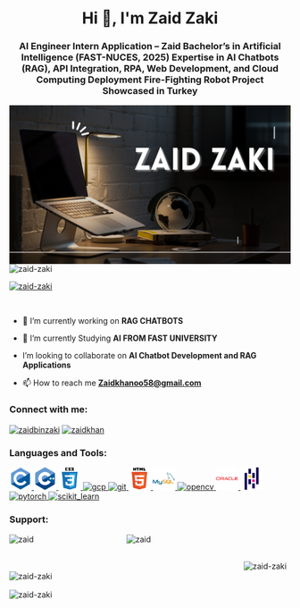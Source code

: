 
<h1 align="center">Hi 👋, I'm Zaid Zaki</h1>
<h3 align="center">AI Engineer Intern Application – Zaid Bachelor’s in Artificial Intelligence (FAST-NUCES, 2025) Expertise in AI Chatbots (RAG), API Integration, RPA, Web Development, and Cloud Computing Deployment Fire-Fighting Robot Project Showcased in Turkey</h3>
<img src="https://github.com/Zaid-Zaki/Zaid-Zaki/blob/main/Dark%20Laptop%20Review%20Youtube%20Thumbnail.png" 


<p align="left"> <img src="https://komarev.com/ghpvc/?username=zaid-zaki&label=Profile%20views&color=0e75b6&style=flat" alt="zaid-zaki" /> </p>

<p align="left"> <a href="https://github.com/ryo-ma/github-profile-trophy"><img src="https://github-profile-trophy.vercel.app/?username=zaid-zaki" alt="zaid-zaki" /></a> </p>

<p align="left"> <a href="https://twitter.com/" target="blank"><img src="https://img.shields.io/twitter/follow/?logo=twitter&style=for-the-badge" alt="" /></a> </p>

- 🔭 I’m currently working on **RAG CHATBOTS**

- 🌱 I’m currently Studying **AI FROM FAST UNIVERSITY**

- I’m looking to collaborate on **AI Chatbot Development and RAG Applications**

- 📫 How to reach me **Zaidkhanoo58@gmail.com**

<h3 align="left">Connect with me:</h3>
<p align="left">
<a href="https://linkedin.com/in/zaidbinzaki" target="blank"><img align="center" src="https://raw.githubusercontent.com/rahuldkjain/github-profile-readme-generator/master/src/images/icons/Social/linked-in-alt.svg" alt="zaidbinzaki" height="30" width="40" /></a>
<a href="https://www.youtube.com/c/zaidkhan" target="blank"><img align="center" src="https://raw.githubusercontent.com/rahuldkjain/github-profile-readme-generator/master/src/images/icons/Social/youtube.svg" alt="zaidkhan" height="30" width="40" /></a>
</p>

<h3 align="left">Languages and Tools:</h3>
<p align="left"> <a href="https://www.cprogramming.com/" target="_blank" rel="noreferrer"> <img src="https://raw.githubusercontent.com/devicons/devicon/master/icons/c/c-original.svg" alt="c" width="40" height="40"/> </a> <a href="https://www.w3schools.com/cpp/" target="_blank" rel="noreferrer"> <img src="https://raw.githubusercontent.com/devicons/devicon/master/icons/cplusplus/cplusplus-original.svg" alt="cplusplus" width="40" height="40"/> </a> <a href="https://www.w3schools.com/css/" target="_blank" rel="noreferrer"> <img src="https://raw.githubusercontent.com/devicons/devicon/master/icons/css3/css3-original-wordmark.svg" alt="css3" width="40" height="40"/> </a> <a href="https://cloud.google.com" target="_blank" rel="noreferrer"> <img src="https://www.vectorlogo.zone/logos/google_cloud/google_cloud-icon.svg" alt="gcp" width="40" height="40"/> </a> <a href="https://git-scm.com/" target="_blank" rel="noreferrer"> <img src="https://www.vectorlogo.zone/logos/git-scm/git-scm-icon.svg" alt="git" width="40" height="40"/> </a> <a href="https://www.w3.org/html/" target="_blank" rel="noreferrer"> <img src="https://raw.githubusercontent.com/devicons/devicon/master/icons/html5/html5-original-wordmark.svg" alt="html5" width="40" height="40"/> </a> <a href="https://www.mysql.com/" target="_blank" rel="noreferrer"> <img src="https://raw.githubusercontent.com/devicons/devicon/master/icons/mysql/mysql-original-wordmark.svg" alt="mysql" width="40" height="40"/> </a> <a href="https://opencv.org/" target="_blank" rel="noreferrer"> <img src="https://www.vectorlogo.zone/logos/opencv/opencv-icon.svg" alt="opencv" width="40" height="40"/> </a> <a href="https://www.oracle.com/" target="_blank" rel="noreferrer"> <img src="https://raw.githubusercontent.com/devicons/devicon/master/icons/oracle/oracle-original.svg" alt="oracle" width="40" height="40"/> </a> <a href="https://pandas.pydata.org/" target="_blank" rel="noreferrer"> <img src="https://raw.githubusercontent.com/devicons/devicon/2ae2a900d2f041da66e950e4d48052658d850630/icons/pandas/pandas-original.svg" alt="pandas" width="40" height="40"/> </a> <a href="https://pytorch.org/" target="_blank" rel="noreferrer"> <img src="https://www.vectorlogo.zone/logos/pytorch/pytorch-icon.svg" alt="pytorch" width="40" height="40"/> </a> <a href="https://scikit-learn.org/" target="_blank" rel="noreferrer"> <img src="https://upload.wikimedia.org/wikipedia/commons/0/05/Scikit_learn_logo_small.svg" alt="scikit_learn" width="40" height="40"/> </a> </p>

<h3 align="left">Support:</h3>
<p><a href="https://www.buymeacoffee.com/zaid"> <img align="left" src="https://cdn.buymeacoffee.com/buttons/v2/default-yellow.png" height="50" width="210" alt="zaid" /></a><a href="https://ko-fi.com/zaid"> <img align="left" src="https://cdn.ko-fi.com/cdn/kofi3.png?v=3" height="50" width="210" alt="zaid" /></a></p><br><br>

<p><img align="left" src="https://github-readme-stats.vercel.app/api/top-langs?username=zaid-zaki&show_icons=true&locale=en&layout=compact" alt="zaid-zaki" /></p>

<p>&nbsp;<img align="center" src="https://github-readme-stats.vercel.app/api?username=zaid-zaki&show_icons=true&locale=en" alt="zaid-zaki" /></p>

<p><img align="center" src="https://github-readme-streak-stats.herokuapp.com/?user=zaid-zaki&" alt="zaid-zaki" /></p>
